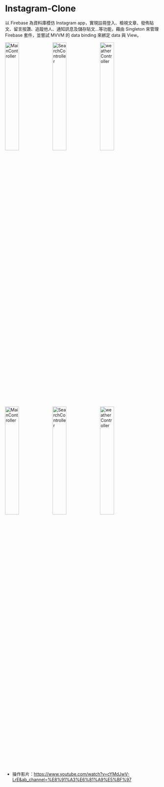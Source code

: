 # Instagram-Clone

以 Firebase 為資料庫模仿 Instagram app，實現註冊登入、檢視文章、發佈貼文、留言按讚、追蹤他人、通知訊息及儲存貼文...等功能，藉由 Singleton 來管理 Firebase 套件，並嘗試 MVVM 的 data binding 來綁定 data 與 View。

<img src="https://images.cakeresume.com/7DRR9/tom-tung-6ecb78/2caf674d-37d9-4a62-a293-19f88953648c.png" width = "30%" height = "30%" alt="MainController"/> <img src="https://images.cakeresume.com/7DRR9/tom-tung-6ecb78/95055823-3dcf-4d5a-9a87-c4bbfec0b741.png" width = "30%" height = "30%" alt="SearchController"/> <img src="https://images.cakeresume.com/7DRR9/tom-tung-6ecb78/4c973149-7f88-45c4-8058-73f353f09d43.png" width = "30%" height = "30%" alt="weatherController"/>

<img src="https://images.cakeresume.com/7DRR9/tom-tung-6ecb78/40900fdd-2003-4a25-b8dd-ea61a3ba54a6.png" width = "30%" height = "30%" alt="MainController"/> <img src="https://images.cakeresume.com/7DRR9/tom-tung-6ecb78/a0ea4b2b-5413-4e34-9153-cc2d1fdb8909.png" width = "30%" height = "30%" alt="SearchController"/> <img src="https://images.cakeresume.com/7DRR9/tom-tung-6ecb78/1247b6d5-18ed-46b3-bc03-e1e93da0c2b5.png" width = "30%" height = "30%" alt="weatherController"/>

* 操作影片：https://www.youtube.com/watch?v=cYMdJwV-LrE&ab_channel=%E8%91%A3%E6%81%A9%E5%BF%97
